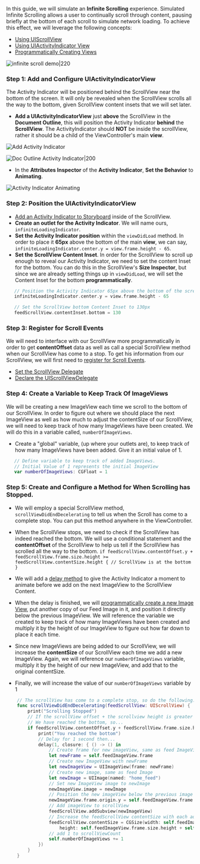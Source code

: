 In this guide, we will simulate an **Infinite Scrolling** experience. Simulated Infinite Scrolling allows a user to continually scroll through content, pausing briefly at the bottom of each scroll to simulate network loading. To achieve this effect, we will leverage the following concepts:
- [Using UIScrollView](https://guides.codepath.com/ios/Using-UIScrollView)
- [Using UIActivityIndicator View](https://guides.codepath.com/ios/Using-UIActivityIndicatorView)
- [Programmatically Creating Views](https://guides.codepath.com/ios/Programmatically-Creating-Views)  
  
![infinite scroll demo|220](http://i.imgur.com/tYSUuz3.gif)
  
### Step 1: Add and Configure UIActivityIndicatorView
The Activity Indicator will be positioned behind the ScrollView near the bottom of the screen. It will only be revealed when the ScrollView scrolls all the way to the bottom, given ScrollView content insets that we will set later.
- **Add a UIActivityIndicatorView** just **above** the ScrollView in the **Document Outline**, this will position the Activity Indicator **behind** the **ScrollView**. The ActivityIndicator should **NOT** be inside the scrollView, rather it should be a child of the ViewController's main **view**.  

![Add Activity Indicator](http://i.imgur.com/RgvknJF.gif)

![Doc Outline Activity Indicator|200](http://i.imgur.com/wNpCVNd.png)

- In the **Attributes Inspector** of the **Activity Indicator**, **Set the Behavior** to **Animating**. 

![Activity Indicator Animating](http://i.imgur.com/WPVwgK9.png)

### Step 2: Position the UIActivityIndicatorView
- [Add an Activity Indicator to Storyboard](https://guides.codepath.com/ios/Using-UIActivityIndicatorView#step-1-add-activity-indicator-to-storyboard) inside of the ScrollView.
- **Create an outlet for the Activity Indicator**. We will name ours, `infiniteLoadingIndicator`.
- **Set the Activity Indicator position** within the `viewDidLoad` method. In order to place it **65px** above the bottom of the main **view**, we can say, `infiniteLoadingIndicator.center.y = view.frame.height - 65`.
- **Set the ScrollView Content Inset**. In order for the ScrollView to scroll up enough to reveal our Activity Indicator, we need to set the content Inset for the bottom. You can do this in the ScrollView's **Size Inspector**, but since we are already setting things up in `viewDidLoad`, we will set the Content Inset for the bottom **programmatically**.

```swift
   // Position the Activity Indicator 65px above the bottom of the screen
   infiniteLoadingIndicator.center.y = view.frame.height - 65

   // Set the ScrollView bottom Content Inset to 130px
   feedScrollView.contentInset.bottom = 130
```

### Step 3: Register for Scroll Events 
We will need to interface with our ScrollView more programmatically in order to get **contentOffset** data as well as call a special ScrollView method when our ScrollView has come to a stop. To get his information from our ScrollView, we will first need to [register for Scroll Events](https://guides.codepath.com/ios/Using-UIScrollView#registering-for-scroll-events).
- [Set the ScrollView Delegate](https://guides.codepath.com/ios/Using-UIScrollView#step-1-set-the-scroll-view-delegate)
- [Declare the UIScrollViewDelegate](https://guides.codepath.com/ios/Using-UIScrollView#step-2-declaring-the-uiscrollviewdelegate)

### Step 4: Create a Variable to Keep Track Of ImageViews
We will be creating a new ImageView each time we scroll to the bottom of our ScrollView. In order to figure out where we should place the next ImageView as well as how much to adjust the contentSize of our ScrollView, we will need to keep track of how many ImageViews have been created. We will do this in a variable called, `numberOfImageViews`.

- Create a "global" variable, (up where your outlets are), to keep track of how many ImageViews have been added. Give it an initial value of 1.

```swift
   // Define variable to keep track of added ImageViews.
   // Initial Value of 1 represents the initial ImageView
   var numberOfImageViews: CGFloat = 1
```

### Step 5: Create and Configure a Method for When Scrolling has Stopped.
- We will employ a special ScrollView method, `scrollViewDidEndDecelerating` to tell us when the Scroll has come to a complete stop. You can put this method anywhere in the ViewController.

- When the ScrollView stops, we need to check if the ScrollView has indeed reached the bottom. We will use a conditional statement and the **contentOffset** of the ScrollView to help us tell if the ScrollView has scrolled all the way to the bottom. `if feedScrollView.contentOffset.y + feedScrollView.frame.size.height >= feedScrollView.contentSize.height { // ScrollView is at the bottom }`  

- We will add a [delay method](https://guides.codepath.com/ios/Calling-a-Method-After-Delay) to give the Activity Indicator a moment to animate before we add on the next ImageView to the ScrollView Content.

- When the delay is finished, we will [programmatically create a new Image View](https://guides.codepath.com/ios/Programmatically-Creating-Views), put another copy of our Feed Image in it, and position it directly below the previous ImageView. We will reference the variable we created to keep track of how many ImageViews have been created and multiply it by the height of our ImageView to figure out how far down to place it each time.

- Since new ImageViews are being added to our ScrollView, we will increase the **contentSize** of our ScrollView each time we add a new ImageView. Again, we will reference our `numberOfImageViews` variable, multiply it by the height of our new ImageView, and add that to the original contentSize.

- Finally, we will increase the value of our `numberOfImageViews` variable by 1

```swift
    // The scrollView has come to a complete stop, so do the following...
    func scrollViewDidEndDecelerating(feedScrollView: UIScrollView) {       
        print("Scrolling Stopped")
        // If the scrollView offset + the scrollview height is greater than or equal to the height of the scrollView content, 
        // We have reached the bottom, so...
        if feedScrollView.contentOffset.y + feedScrollView.frame.size.height >= feedScrollView.contentSize.height {
            print("You reached the bottom")
            // Delay for 1 second then...
            delay(1, closure: { () -> () in
                // Create frame for new imageView, same as feed ImageView
                let newFrame = self.feedImageView.frame
                // Create new ImageView with newFrame
                let newImageView = UIImageView(frame: newFrame)
                // Create new image, same as feed Image
                let newImage = UIImage(named: "home_feed")
                // Set new ImageView image to newImage
                newImageView.image = newImage
                // Position the new imageView below the previous image view
                newImageView.frame.origin.y = self.feedImageView.frame.origin.y + self.numberOfImageViews * self.feedImageView.frame.size.height
                // Add imageView to scrollView
                feedScrollView.addSubview(newImageView)
                // Increase the feedScrollView contentSize with each additional imageView added using
                feedScrollView.contentSize = CGSize(width: self.feedImageView.frame.size.width,
                    height: self.feedImageView.frame.size.height + self.numberOfImageViews * newImageView.frame.size.height)
                // add 1 to scrollViewCount
                self.numberOfImageViews += 1
            })
        }
    }
```